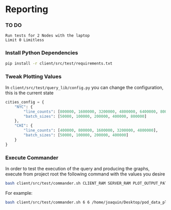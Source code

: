 # Reporting

### TO DO
    Run tests for 2 Nodes with the laptop
    Limit 0 Limitless


### Install Python Dependencies
```bash
pip install -r client/src/test/requirements.txt
```

### Tweak Plotting Values
In ```client/src/test/query_lib/config.py``` you can change the configuration, this is the current state
```python
cities_config = {
    "NYC": {
        "line_counts": [800000, 1600000, 3200000, 4800000, 6400000, 8000000],
        "batch_sizes": [50000, 100000, 200000, 400000, 800000]
    },
    "CHI": {
        "line_counts": [400000, 800000, 1600000, 3200000, 4800000],
        "batch_sizes": [50000, 100000, 200000, 400000]
    }
}
```

### Execute Commander
In order to test the execution of the query and producing the graphs, execute from project root the following command with the values you desire
```bash
bash client/src/test/commander.sh CLIENT_RAM SERVER_RAM PLOT_OUTPUT_PATH IN_PATH OUTPUT_PATH
```
For example:
```bash
bash client/src/test/commander.sh 6 6 /home/joaquin/Desktop/pod_data_plots/ /home/joaquin/Desktop/pod_data_sets/ /home/joaquin/Desktop/pod_data_outputs/
```
